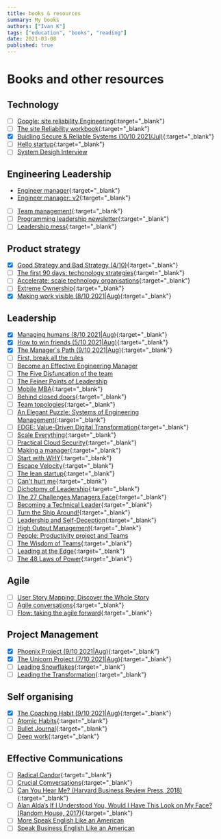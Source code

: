 ```yaml
---
title: books & resources
summary: My books
authors: ["Ivan K"]
tags: ["education", "books", "reading"]
date: 2021-03-08
published: true
---
```


# Books and other resources

## Technology

- [ ] [Google: site reliability Engineering](https://landing.google.com/sre/sre-book/toc/){:target="_blank"}
- [ ] [The site Reliability workbook](https://sre.google/workbook/table-of-contents/){:target="_blank"}
- [X] [Buidling Secure & Reliable Systems (10/10 2021/Jul)][secure-reliable]{:target="_blank"}
- [ ] [Hello startup](https://www.hello-startup.net/?ref=ybrikman-home){:target="_blank"}
- [ ] [System Desigh Interview](https://www.amazon.co.uk/dp/B08CMF2CQF?tag=gregdoesit-21&keywords=system%20design%20interview&geniuslink=true)

## Engineering Leadership

- [Engineer manager](https://github.com/ryanburgess/engineer-manager){:target="_blank"}
- [Engineer manager: v2](https://github.com/charlax/engineering-management){:target="_blank"}
- [ ] [Team management](https://github.com/kdeldycke/awesome-engineering-team-management#engineering-managers){:target="_blank"}
- [ ] [Programming leadership newsletter](https://marcusblankenship.com/category/blog/daily-writing/){:target="_blank"}
- [ ] [Leadership mess][leadership-mess]{:target="_blank"}

## Product strategy

- [x] [Good Strategy and Bad Strategy (4/10)][good-bad-strategy]{:target="_blank"}
- [ ] [The first 90 days: techonology strategies][first-90-days]{:target="_blank"}
- [ ] [Accelerate: scale technology organisations][accelerate]{:target="_blank"}
- [ ] [Extreme Ownership](https://www.amazon.co.uk/Extreme-Ownership-Jocko-Willink/dp/1250067057){:target="_blank"}
- [X] [Making work visible (8/10 2021|Aug)][making-work-visible]{:target="_blank"}

## Leadership

- [X] [Managing humans (8/10 2021|Aug)](https://github.com/ivankatliarchuk/managing-humans){:target="_blank"}
- [X] [How to win friends (5/10 2021|Aug)](https://www.goodreads.com/book/show/4865.How_to_Win_Friends_and_Influence_People){:target="_blank"}
- [X] [The Manager`s Path (9/10 2021|Aug)](https://www.amazon.co.uk/Manager%60s-Path-Camille-Fournier/dp/1491973897){:target="_blank"}
- [ ] [First, break all the rules](https://www.amazon.co.uk/First-Break-All-Rules-Differently-ebook/dp/B01E7LH8E8/ref=sr_1_1?_encoding=UTF8&dchild=1&keywords=First%2C+Break+All+the+Rules%3A+What+the+World%27s+Greatest+Managers+Do+Differently&qid=1628839787&s=digital-text&sr=1-1)
- [ ] [Become an Effective Engineering Manager](https://www.amazon.com/Become-Effective-Software-Engineering-Manager-ebook-dp-B08GF7P3G8/dp/B08GF7P3G8/ref=mt_other?_encoding=UTF8&me=&qid=1590871123)
- [ ] [The Five Disfuncation of the team](https://www.amazon.com/Five-Dysfunctions-Team-Leadership-Lencioni-ebook-dp-B006960LQW/dp/B006960LQW/ref=mt_other?_encoding=UTF8&me=&qid=)
- [ ] [The Feiner Points of Leadership](https://www.amazon.co.uk/dp/0446695750/ref=as_li_qf_asin_il_tl?ie=UTF8&linkCode=gs2&linkId=8a35cdd91e1046fe8ab6e38b7b1d90b7&creativeASIN=0446695750&tag=gregdoesit-21&creative=9325)
- [ ] [Mobile MBA](https://www.amazon.com/Mobile-MBA-Skills-Further-Faster/dp/0273750216){:target="_blank"}
- [ ] [Behind closed doors](){:target="_blank"}
- [ ] [Team topologies](https://teamtopologies.com/book){:target="_blank"}
- [ ] [An Elegant Puzzle: Systems of Engineering Management][elegant-puzzle]{:target="_blank"}
- [ ] [EDGE: Value-Driven Digital Transformation][edge-value-driven]{:target="_blank"}
- [ ] [Scale Everything](https://github.com/binhnguyennus/awesome-scalability){:target="_blank"}
- [ ] [Practical Cloud Security](https://www.oreilly.com/library/view/practical-cloud-security/9781492037507){:target="_blank"}
- [ ] [Making a manager](https://www.amazon.co.uk/Making-Manager-What-Everyone-Looks/dp/0753552892){:target="_blank"}
- [ ] [Start with WHY](https://simonsinek.com/product/start-with-why/){:target="_blank"}
- [ ] [Escape Velocity](){:target="_blank"}
- [ ] [The lean startup](){:target="_blank"}
- [ ] [Can't hurt me](https://davidgoggins.com/book/){:target="_blank"}
- [ ] [Dichotomy of Leadership](https://www.amazon.co.uk/Dichotomy-Leadership-Jocko-Willink/dp/1250195772){:target="_blank"}
- [ ] [The 27 Challenges Managers Face](https://www.amazon.com/Challenges-Managers-Face-Step-Step/dp/111872559X/ref=sr_1_fkmr2_1?ie=UTF8&qid=1546614819&sr=8-1-fkmr2&keywords=37+challenges+managers+face){:target="_blank"}
- [ ] [Becoming a Technical Leader](https://www.amazon.com/Becoming-Technical-Leader-Problem-Solving-Approach/dp/0932633021){:target="_blank"}
- [ ] [Turn the Ship Around!](https://www.amazon.co.uk/Turn-Ship-Around-Building-Breaking/dp/1591846404){:target="_blank"}
- [ ] [Leadership and Self-Deception](https://www.amazon.co.uk/Leadership-Self-Deception-Getting-out-Box/dp/0141030062){:target="_blank"}
- [ ] [High Output Management](https://www.amazon.co.uk/High-Output-Management-Andrew-Grove/dp/0679762884){:target="_blank"}
- [ ] [People: Productivity project and Teams](https://www.amazon.com/Peopleware-Productive-Projects-Teams-Second/dp/0932633439)
- [ ] [The Wisdom of Teams](https://www.amazon.co.uk/Wisdom-Teams-Creating-High-Performance-Organization-ebook/dp/B004OC07B2){:target="_blank"}
- [ ] [Leading at the Edge](https://www.amazon.co.uk/Leading-Edge-Leadership-Extraordinary-Shackletons/dp/0814405436){:target="_blank"}
- [ ] [The 48 Laws of Power](https://www.amazon.com/48-Laws-Power-Robert-Greene/dp/0140280197){:target="_blank"}

## Agile

- [ ] [User Story Mapping: Discover the Whole Story](https://www.amazon.co.uk/User-Story-Mapping-Discover-Product/dp/1491904909)
- [ ] [Agile conversations](https://itrevolution.com/agile-conversations/){:target="_blank"}
- [ ] [Flow: taking the agile forward](){:target="_blank"}

## Project Management

- [X] [Phoenix Project (9/10 2021|Aug)](https://www.amazon.com/Phoenix-Project-DevOps-Helping-Business/dp/0988262592){:target="_blank"}
- [X] [The Unicorn Project (7/10 2021|Aug)][unicorn-project]{:target="_blank"}
- [ ] [Leading Snowflakes](http://leadingsnowflakes.com/){:target="_blank"}
- [ ] [Leading the Transformation](https://itrevolution.com/leading-the-transformation-book/){:target="_blank"}

## Self organising

- [X] [The Coaching Habit (9/10 2021|Aug)](https://boxofcrayons.com/the-coaching-habit-book/){:target="_blank"}
- [ ] [Atomic Habits](https://jamesclear.com/atomic-habits){:target="_blank"}
- [ ] [Bullet Journal](https://bulletjournal.com/pages/book){:target="_blank"}
- [ ] [Deep work](https://www.calnewport.com/books/deep-work){:target="_blank"}

## Effective Communications

- [ ] [Radical Candor](https://www.radicalcandor.com/the-book){:target="_blank"}
- [ ] [Crucial Comversations](https://www.goodreads.com/book/show/15014.Crucial_Conversations){:target="_blank"}
- [ ] [Can You Hear Me? (Harvard Business Review Press, 2018) ](){:target="_blank"}
- [ ] [Alan Alda’s If I Understood You, Would I Have This Look on My Face? (Random House, 2017)](){:target="_blank"}
- [ ] [More Speak English Like an American](https://www.amazon.co.uk/More-Speak-English-Like-American/dp/B007QUYNR8)
- [ ] [Speak Business English Like an American](https://www.amazon.co.uk/Speak-Business-English-Like-American/dp/0972530061)

<!-- resources -->
[good-bad-strategy]: https://www.goodreads.com/book/show/11721966-good-strategy-bad-strategy
[first-90-days]: https://www.amazon.com/First-90-Days-Strategies-Expanded/dp/1422188612/ref=sr_1_1?ie=UTF8&qid=1546614786&sr=8-1&keywords=the+first+90+days
[accelerate]: https://www.amazon.com/Accelerate-Software-Performing-Technology-Organizations-ebook/dp/B07B9F83WM/ref=sr_1_1?s=books&ie=UTF8&qid=1532354658&sr=1-1&keywords=accelerate+devops
[tech-strategies]: https://www.amazon.com/First-Days-Updated-Expanded-Strategies-ebook/dp/B00B6U63ZE/ref=sr_1_1?s=digital-text&ie=UTF8&qid=1532438854&sr=1-1&keywords=the+first+90+days
[secure-reliable]: https://static.googleusercontent.com/media/sre.google/en//static/pdf/building_secure_and_reliable_systems.pdf
[elegant-puzzle]: https://www.amazon.co.uk/Elegant-Puzzle-Systems-Engineering-Management-ebook/dp/B07QYCHJ7V
[edge-value-driven]: https://www.amazon.co.uk/dp/B07WFL74JR/ref=pe_385721_48721101_TE_M1DP
[unicorn-project]: https://www.amazon.co.uk/Unicorn-Project-Developers-Disruption-Thriving-ebook/dp/B07QT9QR41/
[leadership-mess]: https://johnpcutler.github.io/tbm2020/#tbm-35-53-basic-prioritization-questions-and-when-to-converge-on-a-solution
[making-work-visible]: https://www.amazon.co.uk/Making-Work-Visible-Exposing-Optimize-ebook/dp/B076BYZ6VN/ref=pd_vtp_3/262-5799718-7275217?pd_rd_w=NeQt3&pf_rd_p=f8be2100-4de3-46b4-9cb2-76b688b54cf4&pf_rd_r=50VE3ZVWH207RTN0CC7G&pd_rd_r=a7501f02-1a00-4a91-a399-7bf282c6d845&pd_rd_wg=Cs0Wx&pd_rd_i=B076BYZ6VN&psc=1
<!-- https://ebookcentral.proquest.com/lib/open/detail.action?pq-origsite=primo&docID=1743239 -->
<!-- https://www.ebooks.com/en-gb/book/725888/good-strategy-bad-strategy/richard-rumelt/ -->
